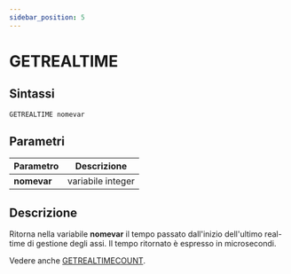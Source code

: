 ```yaml
---
sidebar_position: 5
---
```


# GETREALTIME

## Sintassi

  ```
GETREALTIME nomevar
  ```

## Parametri
|Parametro              | Descrizione                                           |                
|-----------------------|-------------------------------------------------------|
| **nomevar**           | variabile integer                                     |  


## Descrizione
Ritorna nella variabile **nomevar** il tempo passato dall'inizio dell'ultimo real-time di gestione degli assi. Il tempo ritornato è espresso in microsecondi.

Vedere anche [GETREALTIMECOUNT](GETREALTIMECOUNT.md).


